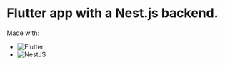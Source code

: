 # Flutter app with a Nest.js backend.

Made with:
- ![Flutter](https://img.shields.io/badge/Flutter-%2302569B.svg?style=for-the-badge&logo=Flutter&logoColor=white)
- ![NestJS](https://img.shields.io/badge/nestjs-%23E0234E.svg?style=for-the-badge&logo=nestjs&logoColor=white)
